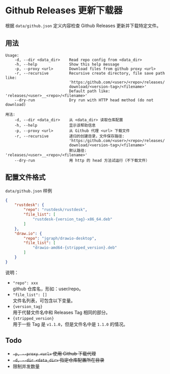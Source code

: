# Github Releases 更新下载器

根据 `data/github.json` 定义内容检查 Github Releases 更新并下载特定文件。

## 用法
```
Usage: 
    -d, --dir <data_dir>    Read repo config from <data_dir>
    -h, --help              Show this help message
    -p, --proxy <url>       Download files from github proxy <url>
    -r, --recursive         Recursive create directory, file save path like: 
                            'https:/github.com/<user>/<repo>/releases/
                            download/<version-tag>/<filename>'
                            Default path like: 'releases/<user>__<repo>/<filename>'
    --dry-run               Dry run with HTTP head method (do not download)

用法: 
    -d, --dir <data_dir>    从 <data_dir> 读取仓库配置
    -h, --help              显示该帮助信息
    -p, --proxy <url>       从 Github 代理 <url> 下载文件
    -r, --recursive         递归的创建目录，文件保存路径: 
                            'https:/github.com/<user>/<repo>/releases/
                            download/<version-tag>/<filename>'
                            默认路径: 'releases/<user>__<repo>/<filename>'
    --dry-run               用 http 的 head 方法试运行（不下载文件）
```

## 配置文件格式

`data/github.json` 样例

```json
{
    "rustdesk": {
        "repo": "rustdesk/rustdesk",
        "file_list": [
            "rustdesk-{version_tag}-x86_64.deb"
        ]
    },
    "draw.io": {
        "repo": "jgraph/drawio-desktop",
        "file_list": [
            "drawio-amd64-{stripped_version}.deb"
        ]
    }
}
```

说明：

- `"repo": xxx`  
github 仓库名，形如：user/repo。
- `"file_list": []`  
文件名列表，可包含以下变量。
- `{version_tag}`  
用于代替文件名中和 Releases Tag 相同的部分。
- `{stripped_version}`  
用于一些 Tag 是 `v1.1.0`，但是文件名中是 `1.1.0` 的情况。

## Todo

- ~~`-p, --proxy <url>` 使用 Github 下载代理~~
- ~~`-d, --dir <data_dir>` 指定仓库配置所在目录~~
- 限制并发数量